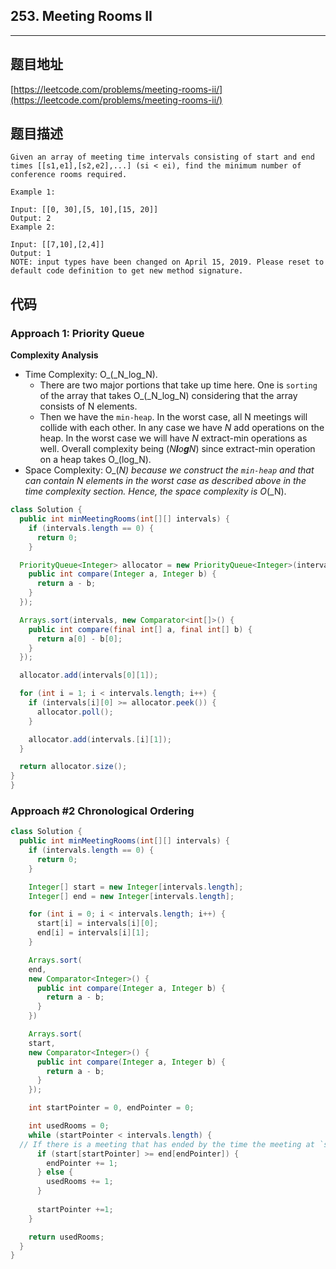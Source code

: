 ## 253. Meeting Rooms II

----
## 题目地址

[https://leetcode.com/problems/meeting-rooms-ii/](https://leetcode.com/problems/meeting-rooms-ii/)

## 题目描述

```text
Given an array of meeting time intervals consisting of start and end times [[s1,e1],[s2,e2],...] (si < ei), find the minimum number of conference rooms required.

Example 1:

Input: [[0, 30],[5, 10],[15, 20]]
Output: 2
Example 2:

Input: [[7,10],[2,4]]
Output: 1
NOTE: input types have been changed on April 15, 2019. Please reset to default code definition to get new method signature.
```

## 代码

### Approach 1: Priority Queue

**Complexity Analysis**

* Time Complexity: O_\(_N_log_N\).
  * There are two major portions that take up time here. One is `sorting` of the array that takes O_\(_N_log_N\) considering that the array consists of N elements.
  * Then we have the `min-heap`. In the worst case, all N meetings will collide with each other. In any case we have _N_ add operations on the heap. In the worst case we will have _N_ extract-min operations as well. Overall complexity being \(_N**l**o**g**N_\) since extract-min operation on a heap takes O_\(log_N\).
* Space Complexity: O_\(_N\) because we construct the `min-heap` and that can contain _N_ elements in the worst case as described above in the time complexity section. Hence, the space complexity is O_\(_N\).

```java
class Solution {
  public int minMeetingRooms(int[][] intervals) {
    if (intervals.length == 0) {
      return 0;
    }

  PriorityQueue<Integer> allocator = new PriorityQueue<Integer>(intervals.length, new Comparator<Integer>() {
    public int compare(Integer a, Integer b) {
      return a - b;
    }
  });

  Arrays.sort(intervals, new Comparator<int[]>() {
    public int compare(final int[] a, final int[] b) {
      return a[0] - b[0];
    }
  });

  allocator.add(intervals[0][1]);

  for (int i = 1; i < intervals.length; i++) {
    if (intervals[i][0] >= allocator.peek()) {
      allocator.poll();
    }

    allocator.add(intervals.[i][1]);
  }

  return allocator.size();
}
}
```

### Approach \#2 Chronological Ordering

```java
class Solution {
  public int minMeetingRooms(int[][] intervals) {
    if (intervals.length == 0) {
      return 0;
    }

    Integer[] start = new Integer[intervals.length];
    Integer[] end = new Integer[intervals.length];

    for (int i = 0; i < intervals.length; i++) {
      start[i] = intervals[i][0];
      end[i] = intervals[i][1];
    }

    Arrays.sort(
    end,
    new Comparator<Integer>() {
      public int compare(Integer a, Integer b) {
        return a - b;
      }
    })

    Arrays.sort(
    start,
    new Comparator<Integer>() {
      public int compare(Integer a, Integer b) {
        return a - b;
      }
    });

    int startPointer = 0, endPointer = 0;

    int usedRooms = 0;
    while (startPointer < intervals.length) {
  // If there is a meeting that has ended by the time the meeting at `start_pointer` starts
      if (start[startPointer] >= end[endPointer]) {
        endPointer += 1;
      } else {
        usedRooms += 1;
      }
      
      startPointer +=1;
    }

    return usedRooms;
  }
}
```

